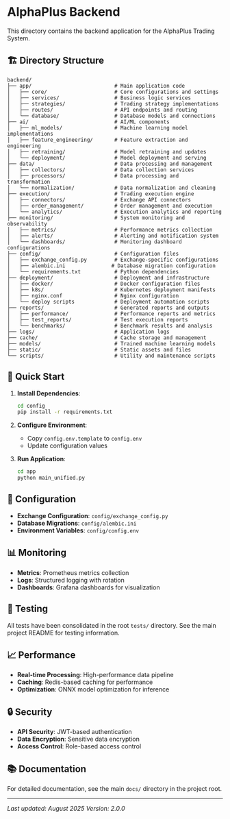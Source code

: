 # AlphaPlus Backend

This directory contains the backend application for the AlphaPlus Trading System.

## 🏗️ Directory Structure

```
backend/
├── app/                           # Main application code
│   ├── core/                      # Core configurations and settings
│   ├── services/                  # Business logic services
│   ├── strategies/                # Trading strategy implementations
│   ├── routes/                    # API endpoints and routing
│   └── database/                  # Database models and connections
├── ai/                            # AI/ML components
│   ├── ml_models/                 # Machine learning model implementations
│   ├── feature_engineering/       # Feature extraction and engineering
│   ├── retraining/                # Model retraining and updates
│   └── deployment/                # Model deployment and serving
├── data/                          # Data processing and management
│   ├── collectors/                # Data collection services
│   ├── processors/                # Data processing and transformation
│   └── normalization/             # Data normalization and cleaning
├── execution/                     # Trading execution engine
│   ├── connectors/                # Exchange API connectors
│   ├── order_management/          # Order management and execution
│   └── analytics/                 # Execution analytics and reporting
├── monitoring/                    # System monitoring and observability
│   ├── metrics/                   # Performance metrics collection
│   ├── alerts/                    # Alerting and notification system
│   └── dashboards/                # Monitoring dashboard configurations
├── config/                        # Configuration files
│   ├── exchange_config.py         # Exchange-specific configurations
│   ├── alembic.ini               # Database migration configuration
│   └── requirements.txt           # Python dependencies
├── deployment/                    # Deployment and infrastructure
│   ├── docker/                    # Docker configuration files
│   ├── k8s/                       # Kubernetes deployment manifests
│   ├── nginx.conf                 # Nginx configuration
│   └── deploy scripts             # Deployment automation scripts
├── reports/                       # Generated reports and outputs
│   ├── performance/               # Performance reports and metrics
│   ├── test_reports/              # Test execution reports
│   └── benchmarks/                # Benchmark results and analysis
├── logs/                          # Application logs
├── cache/                         # Cache storage and management
├── models/                        # Trained machine learning models
├── static/                        # Static assets and files
└── scripts/                       # Utility and maintenance scripts
```

## 🚀 Quick Start

1. **Install Dependencies**:
   ```bash
   cd config
   pip install -r requirements.txt
   ```

2. **Configure Environment**:
   - Copy `config.env.template` to `config.env`
   - Update configuration values

3. **Run Application**:
   ```bash
   cd app
   python main_unified.py
   ```

## 🔧 Configuration

- **Exchange Configuration**: `config/exchange_config.py`
- **Database Migrations**: `config/alembic.ini`
- **Environment Variables**: `config/config.env`

## 📊 Monitoring

- **Metrics**: Prometheus metrics collection
- **Logs**: Structured logging with rotation
- **Dashboards**: Grafana dashboards for visualization

## 🧪 Testing

All tests have been consolidated in the root `tests/` directory. See the main project README for testing information.

## 📈 Performance

- **Real-time Processing**: High-performance data pipeline
- **Caching**: Redis-based caching for performance
- **Optimization**: ONNX model optimization for inference

## 🔒 Security

- **API Security**: JWT-based authentication
- **Data Encryption**: Sensitive data encryption
- **Access Control**: Role-based access control

## 📚 Documentation

For detailed documentation, see the main `docs/` directory in the project root.

---

*Last updated: August 2025*
*Version: 2.0.0*
